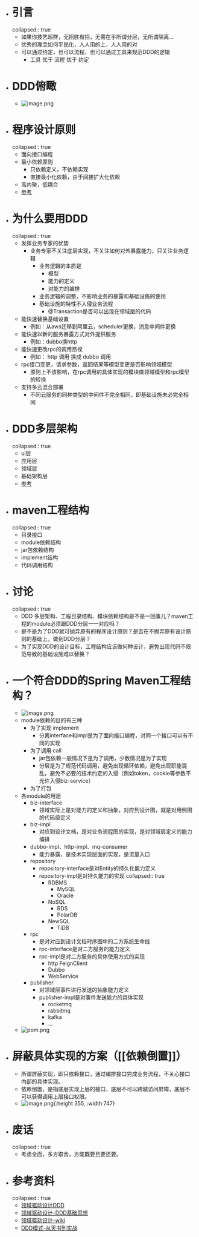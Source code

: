 - # 引言
  collapsed:: true
	- 如果你技艺超群，无招胜有招，无需在乎所谓分层，无所谓隔离...
	- 优秀的理念如何平民化，人人用的上，人人用的对
	- 可以通过约定，也可以流程，也可以通过工具来规范DDD的逻辑
		- 工具  优于  流程  优于 约定
- # DDD俯瞰
	- ![image.png](../assets/image_1663294874859_0.png)
- # 程序设计原则
  collapsed:: true
	- 面向接口编程
	- 最小依赖原则
		- 只依赖定义，不依赖实现
		- 直接最小化依赖，由于间接扩大化依赖
	- 高内聚，低耦合
	- [参考](https://www.jianshu.com/p/6b5e4c9872fe)
- # 为什么要用DDD
  collapsed:: true
	- 发挥业务专家的优势
		- 业务专家不关注底层实现，不关注如何对外暴露能力，只关注业务逻辑
			- 业务逻辑的本质是
				- 模型
				- 能力的定义
				- 对能力的编排
			- 业务逻辑的调整，不影响业务的暴露和基础设施的使用
			- 基础设施的特性不入侵业务流程
				- @Transaction是否可以出现在领域层的代码
	- 能快速替换基础设置
		- 例如：从aws迁移到阿里云，scheduler更换，消息中间件更换
	- 能快速以新的服务暴露方式对外提供服务
		- 例如：dubbo换http
	- 能快速更改rpc的调用昂视
		- 例如： http 调用 换成 dubbo 调用
	- rpc接口变更，请求参数，返回结果等模型变更是否影响领域模型
		- 原则上不该影响，在rpc调用的具体实现的模块做领域模型和rpc模型的转换
	- 支持多云混合部署
		- 不同云服务的同种类型的中间件不完全相同，即基础设施未必完全相同
- # DDD多层架构
  collapsed:: true
	- ui层
	- 应用层
	- 领域层
	- 基础架构层
	- [参考](https://www.jianshu.com/p/f7c1d9fde7a8)
- # maven工程结构
  collapsed:: true
	- 目录接口
	- module依赖结构
	- jar包依赖结构
	- implement结构
	- 代码调用结构
- # 讨论
  collapsed:: true
	- DDD 多层架构、工程目录结构、模块依赖结构是不是一回事儿？maven工程的module必须跟DDD分层一一对应吗？
	- 是不是为了DDD就可抛弃原有的程序设计原则？是否在不抛弃原有设计原则的基础上，做到DDD分层？
	- 为了实现DDD的设计目标，工程结构应该做何种设计，避免出现代码不规范导致的基础设施难以替换？
- # 一个符合DDD的Spring Maven工程结构？
	- ![image.png](../assets/image_1663297583812_0.png)
	- module依赖的目的有三种
		- 为了实现 implement
			- 分离interface和impl是为了面向接口编程，对同一个接口可以有不同的实现
		- 为了调用 call
			- jar包依赖一般情况下是为了调用，少数情况是为了实现
			- 分层是为了规范代码调用，避免出现循环依赖，避免出现职能混乱，避免不必要的技术约定的入侵（例如token，cookie等参数不允许入侵biz-service）
		- 为了打包
	- 各module的用途
		- biz-interface
			- 领域实际上是对能力的定义和抽象，对应到设计图，就是对用例图的代码级定义
		- biz-impl
			- 对应到设计文档，是对业务流程图的实现，是对领域层定义的能力编排
		- dubbo-impl、http-impl、mq-consumer
			- 能力暴露，是技术实现层面的实现，是流量入口
		- repository
			- repository-interface是对Entity的持久化能力定义
			- repository-impl是对持久能力的实现
			  collapsed:: true
				- RDBMS
					- MySQL
					- Oracle
				- NoSQL
					- RDS
					- PolarDB
				- NewSQL
					- TiDB
		- rpc
			- 是对对应到设计文档时序图中的二方系统生命线
			- rpc-interface是对二方服务的能力定义
			- rpc-impl是对二方服务的具体使用方式的实现
				- http FeignClient
				- Dubbo
				- WebService
		- publisher
			- 对领域层事件进行发送的抽象能力定义
			- publisher-impl是对事件发送能力的具体实现
				- rocketmq
				- rabbitmq
				- kafka
				- ...
	- ![pom.png](../assets/pom_1663236226102_0.png)
- # 屏蔽具体实现的方案（[[依赖倒置]]）
	- 所谓屏蔽实现，即只依赖接口，通过编排接口完成业务流程，不关心接口内部的具体实现。
	- 依赖倒置，是指底层实现上层的接口，底层不可以跨越访问屏障，底层不可以获得调用上层接口权限。
	- ![image.png](../assets/image_1663239503379_0.png){:height 355, :width 747}
- # 废话
  collapsed:: true
	- 考虑全面，多方取舍，方能既要且要还要。
- # 参考资料
  collapsed:: true
	- [领域驱动设计DDD](https://www.cnblogs.com/Leo_wl/p/3866629.html)
	- [领域驱动设计-DDD基础思想](https://zhuanlan.zhihu.com/p/109114670)
	- [领域驱动设计-wiki](https://zh.wikipedia.org/wiki/%E9%A0%98%E5%9F%9F%E9%A9%85%E5%8B%95%E8%A8%AD%E8%A8%88)
	- [DDD模式-从天书到实战](https://zhuanlan.zhihu.com/p/91525839)